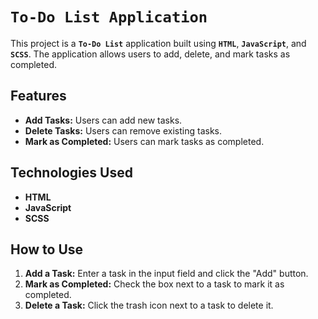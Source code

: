 # `To-Do List Application`

This project is a **`To-Do List`** application built using **`HTML`**, **`JavaScript`**, and **`SCSS`**. The application allows users to add, delete, and mark tasks as completed.

## Features

- **Add Tasks:** Users can add new tasks.
- **Delete Tasks:** Users can remove existing tasks.
- **Mark as Completed:** Users can mark tasks as completed.

## Technologies Used

- **HTML**
- **JavaScript**
- **SCSS**

## How to Use

1. **Add a Task:** Enter a task in the input field and click the "Add" button.
2. **Mark as Completed:** Check the box next to a task to mark it as completed.
3. **Delete a Task:** Click the trash icon next to a task to delete it.

